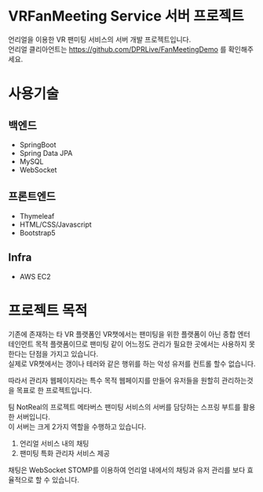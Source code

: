 # VRFanMeeting Service 서버 프로젝트
언리얼을 이용한 VR 팬미팅 서비스의 서버 개발 프로젝트입니다.<br/>
언리얼 클리아언트는 https://github.com/DPRLive/FanMeetingDemo 를 확인해주세요.

# 사용기술
## 백엔드
* SpringBoot
* Spring Data JPA
* MySQL
* WebSocket

## 프론트엔드
* Thymeleaf
* HTML/CSS/Javascript
* Bootstrap5

## Infra
* AWS EC2

# 프로젝트 목적
기존에 존재하는 타 VR 플랫폼인 VR챗에서는 팬미팅을 위한 플랫폼이 아닌 종합 엔터테인먼트 목적 플랫폼이므로 팬미팅 같이 어느정도 관리가 필요한 곳에서는 사용하지 못한다는 단점을 가지고 있습니다. <br/> 
실제로 VR챗에서는 갱이나 테러와 같은 행위를 하는 악성 유저를 컨트롤 할수 없습니다.<br/> 

따라서 관리자 웹페이지라는 특수 목적 웹페이지를 만들어 유저들을 원할히 관리하는것을 목표로 한 프로젝트입니다.<br/>

 팀 NotReal의 프로젝트 메타버스 팬미팅 서비스의 서버를 담당하는 스프링 부트를 활용한 서버입니다.  
 이 서버는 크게 2가지 역할을 수행하고 있습니다.  
 1. 언리얼 서비스 내의 채팅
 2. 팬미팅 특화 관리자 서비스 제공
 
 채팅은 WebSocket STOMP를 이용하여 언리얼 내에서의 채팅과 유저 관리를 보다 효율적으로 할 수 있습니다.
